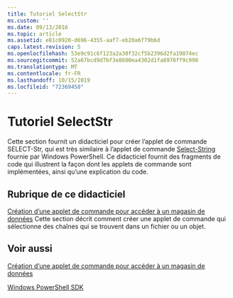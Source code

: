```yaml
---
title: Tutoriel SelectStr
ms.custom: ''
ms.date: 09/13/2016
ms.topic: article
ms.assetid: e81c0920-d696-4355-aaf7-eb20a6f79b6d
caps.latest.revision: 5
ms.openlocfilehash: 53e9c91c6f123a2a30f32cf5b2396d2fa19074ec
ms.sourcegitcommit: 52a67bcd9d7bf3e8600ea4302d1fa8970ff9c998
ms.translationtype: MT
ms.contentlocale: fr-FR
ms.lasthandoff: 10/15/2019
ms.locfileid: "72369458"
---
```

# <a name="selectstr-tutorial"></a>Tutoriel SelectStr

Cette section fournit un didacticiel pour créer l’applet de commande SELECT-Str, qui est très similaire à l’applet de commande [Select-String](/powershell/module/microsoft.powershell.utility/select-string) fournie par Windows PowerShell. Ce didacticiel fournit des fragments de code qui illustrent la façon dont les applets de commande sont implémentées, ainsi qu’une explication du code.

## <a name="topic-in-this-tutorial"></a>Rubrique de ce didacticiel

[Création d’une applet de commande pour accéder à un magasin de données](./creating-a-cmdlet-to-access-a-data-store.md) Cette section décrit comment créer une applet de commande qui sélectionne des chaînes qui se trouvent dans un fichier ou un objet.

## <a name="see-also"></a>Voir aussi

[Création d’une applet de commande pour accéder à un magasin de données](./creating-a-cmdlet-to-access-a-data-store.md)

[Windows PowerShell SDK](../windows-powershell-reference.md)
